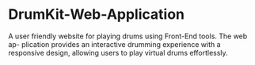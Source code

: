 # DrumKit-Web-Application
A user friendly website for playing drums using Front-End tools. The web ap-
plication provides an interactive drumming experience with a responsive design, allowing users to play
virtual drums effortlessly.
